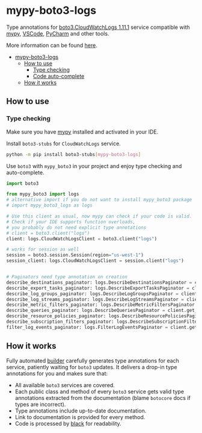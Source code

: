 # mypy-boto3-logs

Type annotations for
[boto3.CloudWatchLogs 1.11.1](https://boto3.amazonaws.com/v1/documentation/api/1.11.1/reference/services/logs.html#CloudWatchLogs) service
compatible with [mypy](https://github.com/python/mypy), [VSCode](https://code.visualstudio.com/),
[PyCharm](https://www.jetbrains.com/pycharm/) and other tools.

More information can be found [here](https://vemel.github.io/mypy_boto3/).

- [mypy-boto3-logs](#mypy-boto3-logs)
  - [How to use](#how-to-use)
    - [Type checking](#type-checking)
    - [Code auto-complete](#code-auto-complete)
  - [How it works](#how-it-works)

## How to use

### Type checking

Make sure you have [mypy](https://github.com/python/mypy) installed and activated in your IDE.

Install `boto3-stubs` for `CloudWatchLogs` service.

```bash
python -m pip install boto3-stubs[mypy-boto3-logs]
```

Use `boto3` with `mypy_boto3` in your project and enjoy type checking and auto-complete.

```python
import boto3

from mypy_boto3 import logs
# alternative import if you do not want to install mypy_boto3 package
# import mypy_boto3_logs as logs

# Use this client as usual, now mypy can check if your code is valid.
# Check if your IDE supports function overloads,
# you probably do not need explicit type annotations
# client = boto3.client("logs")
client: logs.CloudWatchLogsClient = boto3.client("logs")

# works for session as well
session = boto3.session.Session(region="us-west-1")
session_client: logs.CloudWatchLogsClient = session.client("logs")


# Paginators need type annotation on creation
describe_destinations_paginator: logs.DescribeDestinationsPaginator = client.get_paginator("describe_destinations")
describe_export_tasks_paginator: logs.DescribeExportTasksPaginator = client.get_paginator("describe_export_tasks")
describe_log_groups_paginator: logs.DescribeLogGroupsPaginator = client.get_paginator("describe_log_groups")
describe_log_streams_paginator: logs.DescribeLogStreamsPaginator = client.get_paginator("describe_log_streams")
describe_metric_filters_paginator: logs.DescribeMetricFiltersPaginator = client.get_paginator("describe_metric_filters")
describe_queries_paginator: logs.DescribeQueriesPaginator = client.get_paginator("describe_queries")
describe_resource_policies_paginator: logs.DescribeResourcePoliciesPaginator = client.get_paginator("describe_resource_policies")
describe_subscription_filters_paginator: logs.DescribeSubscriptionFiltersPaginator = client.get_paginator("describe_subscription_filters")
filter_log_events_paginator: logs.FilterLogEventsPaginator = client.get_paginator("filter_log_events")
```

## How it works

Fully automated [builder](https://github.com/vemel/mypy_boto3) carefully generates
type annotations for each service, patiently waiting for `boto3` updates. It delivers
a drop-in type annotations for you and makes sure that:

- All available `boto3` services are covered.
- Each public class and method of every `boto3` service gets valid type annotations
  extracted from the documentation (blame `botocore` docs if types are incorrect).
- Type annotations include up-to-date documentation.
- Link to documentation is provided for every method.
- Code is processed by [black](https://github.com/psf/black) for readability.